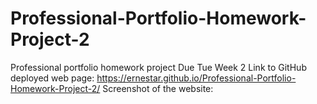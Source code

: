 # Professional-Portfolio-Homework-Project-2
 Professional portfolio homework project Due Tue Week 2
 Link to GitHub deployed web page: https://ernestar.github.io/Professional-Portfolio-Homework-Project-2/
 Screenshot of the website:

 

